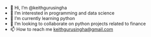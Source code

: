 - 👋 Hi, I’m @keithgurusingha
- 👀 I’m interested in programming and data science
- 🌱 I’m currently learning python
- 💞️ I’m looking to collaborate on python projects related to finance
- 📫 How to reach me keithgurusingha@gmail.com

<!---
keithgurusingha/keithgurusingha is a ✨ special ✨ repository because its `README.md` (this file) appears on your GitHub profile.
You can click the Preview link to take a look at your changes.
--->
